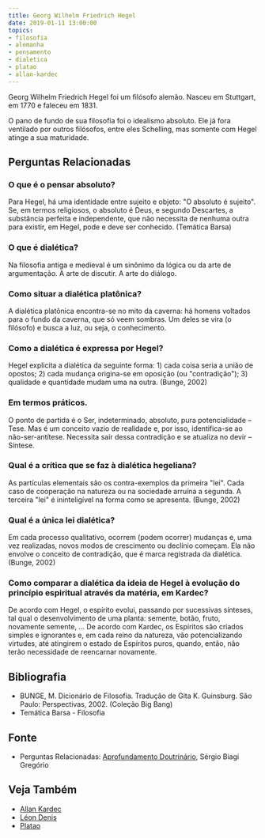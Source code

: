 ```yaml
---
title: Georg Wilhelm Friedrich Hegel
date: 2019-01-11 13:00:00
topics: 
- filosofia
- alemanha
- pensamento
- dialetica
- platao
- allan-kardec
---
```


Georg Wilhelm Friedrich Hegel foi um filósofo alemão. Nasceu em
Stuttgart, em 1770 e faleceu em 1831.

O pano de fundo de sua filosofia foi o idealismo absoluto. Ele já fora ventilado
por outros filósofos, entre eles Schelling, mas somente com Hegel atinge a sua
maturidade.


## Perguntas Relacionadas

### O que é o pensar absoluto?
Para Hegel, há uma identidade entre sujeito e objeto: "O absoluto é
sujeito". Se, em termos religiosos, o absoluto é Deus, e segundo
Descartes, a substância perfeita e independente, que não necessita de
nenhuma outra para existir, em Hegel, pode e deve ser conhecido.
(Temática Barsa)

### O que é dialética?
Na filosofia antiga e medieval é um sinônimo da lógica ou da arte de
argumentação. A arte de discutir. A arte do diálogo.

### Como situar a dialética platônica?
A dialética platônica encontra-se no mito da caverna: há homens voltados
para o fundo da caverna, que só veem sombras. Um deles se vira (o
filósofo) e busca a luz, ou seja, o conhecimento.

### Como a dialética é expressa por Hegel?
Hegel explicita a dialética da seguinte forma: 1) cada coisa seria a
união de opostos; 2) cada mudança origina-se em oposição (ou
"contradição"); 3) qualidade e quantidade mudam uma na outra. (Bunge,
2002)

### Em termos práticos.

O ponto de partida é o Ser, indeterminado, absoluto, pura
potencialidade – Tese. Mas é um conceito vazio de realidade e, por
isso, identifica-se ao não-ser-antítese. Necessita sair dessa
contradição e se atualiza no devir – Síntese.

### Qual é a crítica que se faz à dialética hegeliana?
As partículas elementais são os contra-exemplos da primeira "lei". Cada
caso de cooperação na natureza ou na sociedade arruína a segunda. A
terceira "lei" é ininteligível na forma como se apresenta. (Bunge, 2002)

### Qual é a única lei dialética?
Em cada processo qualitativo, ocorrem (podem ocorrer) mudanças e, uma
vez realizadas, novos modos de crescimento ou declínio começam. Ela não
envolve o conceito de contradição, que é marca registrada da dialética.
(Bunge, 2002)

### Como comparar a dialética da ideia de Hegel à evolução do princípio espiritual através da matéria, em Kardec?
De acordo com Hegel, o espírito evolui, passando por sucessivas
sínteses, tal qual o desenvolvimento de uma planta: semente, botão,
fruto, novamente semente, ... De acordo com Kardec, os Espíritos são
criados simples e ignorantes e, em cada reino da natureza, vão
potencializando virtudes, até atingirem o estado de Espíritos puros,
quando, então, não terão necessidade de reencarnar novamente.


## Bibliografia
* BUNGE, M. Dicionário de Filosofia. Tradução de Gita K. Guinsburg.  São Paulo: Perspectivas, 2002. (Coleção Big Bang)
* Temática Barsa - Filosofia

## Fonte
* Perguntas Relacionadas: [Aprofundamento Doutrinário](https://sites.google.com/view/aprofundamentodoutrinario/hegel-e-a-dialética), Sérgio Biagi Gregório

## Veja Também
* [Allan Kardec](../bio/allan-kardec)
* [Léon Denis](../leon-denis)
* [Platao](../platao)


